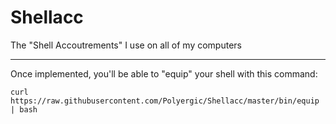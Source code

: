 # Shellacc
The "Shell  Accoutrements" I use on all of my computers

---

Once implemented, you'll be able to "equip" your shell with this command:

    curl https://raw.githubusercontent.com/Polyergic/Shellacc/master/bin/equip | bash

